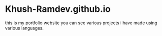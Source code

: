 # Khush-Ramdev.github.io

this is my portfolio website you can see various projects i have made using various languages.
